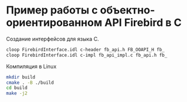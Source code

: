 # Пример работы с объектно-ориентированном API Firebird в C

Создание интерфейсов для языка C.

```bash
cloop FirebirdInterface.idl c-header fb_api.h FB_OOAPI_H fb_
cloop FirebirdInterface.idl c-impl fb_api_impl.c fb_api.h fb_
```

Компиляция в Linux

```bash
mkdir build
cmake . -B ./build
cd build
make -j2
```


